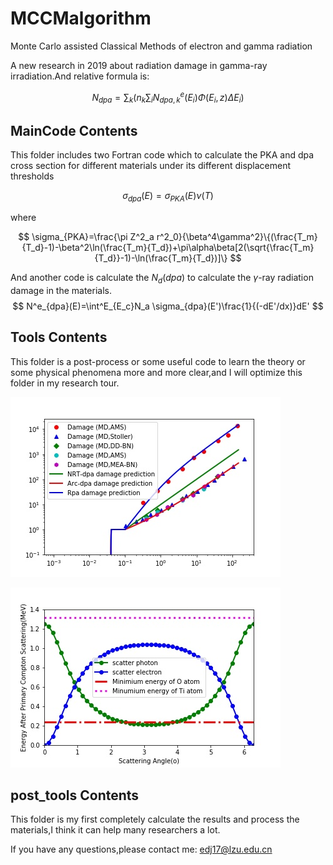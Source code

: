 # MCCMalgorithm
Monte Carlo assisted Classical Methods of electron and gamma radiation

A new research in 2019 about radiation damage in gamma-ray irradiation.And relative formula is:

$$
N_{dpa}=\sum_k(n_k\sum_i N^e_{dpa,k}(E_i)\Phi(E_i,z)\Delta E_i)
$$




## MainCode Contents

This folder includes two Fortran code which to calculate the PKA and dpa cross section for different materials under its different displacement thresholds

$$
\sigma_{dpa}(E)=\sigma_{PKA}(E)\nu(T)
$$

where

$$
\sigma_{PKA}=\frac{\pi Z^2_a r^2_0}{\beta^4\gamma^2}\{(\frac{T_m}{T_d}-1)-\beta^2\ln(\frac{T_m}{T_d})+\pi\alpha\beta[2(\sqrt{\frac{T_m}{T_d}}-1)-\ln(\frac{T_m}{T_d})]\}
$$


 And another code is calculate the $N_d(dpa)$ to calculate the $\gamma$-ray radiation damage in the materials.
$$
N^e_{dpa}(E)=\int^E_{E_c}N_a \sigma_{dpa}(E')\frac{1}{(-dE'/dx)}dE'
$$

## Tools Contents

This folder is a post-process or some useful code to learn the theory or some physical phenomena more and more clear,and I will optimize this folder in my research tour.

![model](<https://github.com/edj19/MCCMalgorithm/blob/master/figures/model.jpg>)



![photon](<https://github.com/edj19/MCCMalgorithm/blob/master/figures/photon.jpg>)



## post_tools Contents

This folder is my first completely calculate the results and process the materials,I think it can help many researchers a lot.



If you have any questions,please contact me: edj17@lzu.edu.cn
